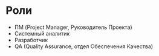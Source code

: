 # Роли

- ПМ (Project Manager, Руководитель Проекта)
- Системный аналитик
- Разработчик
- QA (Quality Assurance, отдел Обеспечения Качества)
